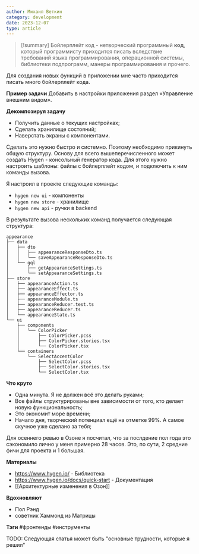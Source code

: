 ```yaml
---
author: Михаил Веткин
category: development
date: 2023-12-07
type: article
---
```


> [!summary]
> Бойлерплейт код - нетворческий программный **код**, который программисту приходится писать вследствие требований языка программирования, операционной системы, библиотеки подпрограмм, манеры программирования и прочего.

Для создания новых функций в приложении мне часто приходится писать много бойлерплейт кода.

**Пример задачи**
Добавить в настройки приложения раздел «Управление внешним видом».

**Декомпозируя задачу**

- Получить данные о текущих настройках;
- Сделать хранилище состояний;
- Наверстать экраны с компонентами.

Сделать это нужно быстро и системно. Поэтому необходимо прикинуть общую структуру.
Основу для всего вышеперечисленного может создать Hygen - консольный генератор кода. Для этого нужно настроить шаблоны: файлы с бойлерплейт кодом, и подключить к ним команды вызова.

Я настроил в проекте следующие команды:

- `hygen new ui` - компоненты
- `hygen new store` - хранилище
- `hygen new api` - ручки в backend

В результате вызова нескольких команд получается следующая структура:

```shell
appearance
├── data
│   ├── dto
│   │   ├── appearanceResponseDto.ts
│   │   └── saveAppearanceResponseDto.ts
│   └── gql
│       ├── getAppearanceSettings.ts
│       └── setAppearanceSettings.ts
├── store
│   ├── appearanceAction.ts
│   ├── appearanceEffect.ts
│   ├── appearanceEffector.ts
│   ├── appearanceModule.ts
│   ├── appearanceReducer.test.ts
│   ├── appearanceReducer.ts
│   └── appearanceState.ts
└── ui
    ├── components
    │   └── ColorPicker
    │       ├── ColorPicker.pcss
    │       ├── ColorPicker.stories.tsx
    │       └── ColorPicker.tsx
    └── containers
        └── SelectAccentColor
            ├── SelectColor.pcss
            ├── SelectColor.stories.tsx
            └── SelectColor.tsx
```

**Что круто**

- Одна минута. Я не должен всё это делать руками;
- Все файлы структурированы вне зависимости от того, кто делает новую функциональность;
- Это экономит море времени;
- Начало дня, творческий потенциал ещё на отметке 99%. А самое скучное уже сделано за тебя;

Для осеннего ревью в Озоне я посчитал, что за послдение пол года это сэкономило лично у меня примерно 28 часов. Это, по сути, 2 средние фичи для проекта и 1 большая.

**Материалы**

- https://www.hygen.io/ - Библиотека
- https://www.hygen.io/docs/quick-start - Документация
- [[Архитектурные изменения в Озон]]

**Вдохновляют**

- Пол Рэнд
- советник Хаммонд из Матрицы

**Тэги**
#фронтенды
#инструменты

TODO: Следующая статья может быть "основные трудности, которые я решил"
